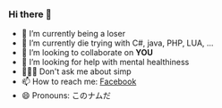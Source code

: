 ### Hi there 👋
- 🔭 I’m currently being a loser
- 🌱 I’m currently die trying with C#, java, PHP, LUA, ...
- 👫 I’m looking to collaborate on <b>YOU</b>
- 🤔 I’m looking for help with mental healthiness
- 🤷🏻‍♀ Don't ask me about simp
- 📫 How to reach me: <a href="https://www.facebook.com/saphareong/">Facebook</a>
- 😄 Pronouns: このナムだ
<!--
**Saphareong/Saphareong** is a ✨ _special_ ✨ repository because its `README.md` (this file) appears on your GitHub profile.

Here are some ideas to get you started:

- 🔭 I’m currently working on ...
- 🌱 I’m currently learning ...
- 👯 I’m looking to collaborate on ...
- 🤔 I’m looking for help with ...
- 💬 Ask me about ...
- 📫 How to reach me: ...
- 😄 Pronouns: ...
- ⚡ Fun fact: ...
-->
